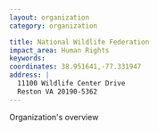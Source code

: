 ```yaml
---
layout: organization
category: organization

title: National Wildlife Federation
impact_area: Human Rights
keywords: 
coordinates: 38.951641,-77.331947
address: |
  11100 Wildlife Center Drive
  Reston VA 20190-5362
---
```

Organization's overview
